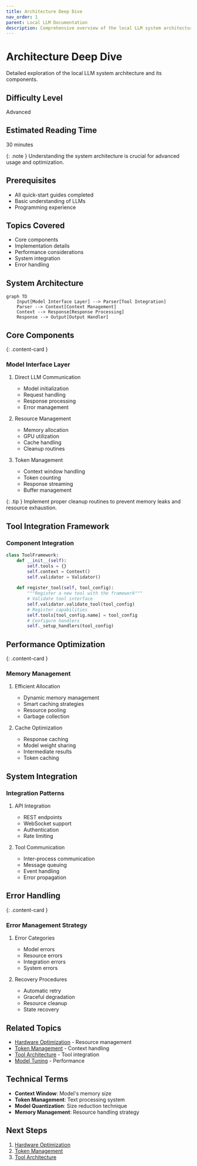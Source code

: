 ```yaml
---
title: Architecture Deep Dive
nav_order: 1
parent: Local LLM Documentation
description: Comprehensive overview of the local LLM system architecture and implementation details
---
```


# Architecture Deep Dive

Detailed exploration of the local LLM system architecture and its components.

## Difficulty Level
Advanced

## Estimated Reading Time
30 minutes

{: .note }
Understanding the system architecture is crucial for advanced usage and optimization.

## Prerequisites
- All quick-start guides completed
- Basic understanding of LLMs
- Programming experience

## Topics Covered
- Core components
- Implementation details
- Performance considerations
- System integration
- Error handling

## System Architecture

```mermaid
graph TD
    Input[Model Interface Layer] --> Parser[Tool Integration]
    Parser --> Context[Context Management]
    Context --> Response[Response Processing]
    Response --> Output[Output Handler]
```

## Core Components

{: .content-card }
### Model Interface Layer
1. Direct LLM Communication
   - Model initialization
   - Request handling
   - Response processing
   - Error management

2. Resource Management
   - Memory allocation
   - GPU utilization
   - Cache handling
   - Cleanup routines

3. Token Management
   - Context window handling
   - Token counting
   - Response streaming
   - Buffer management

{: .tip }
Implement proper cleanup routines to prevent memory leaks and resource exhaustion.

## Tool Integration Framework

### Component Integration
```python
class ToolFramework:
    def __init__(self):
        self.tools = {}
        self.context = Context()
        self.validator = Validator()
    
    def register_tool(self, tool_config):
        """Register a new tool with the framework"""
        # Validate tool interface
        self.validator.validate_tool(tool_config)
        # Register capabilities
        self.tools[tool_config.name] = tool_config
        # Configure handlers
        self._setup_handlers(tool_config)
```

## Performance Optimization

{: .content-card }
### Memory Management
1. Efficient Allocation
   - Dynamic memory management
   - Smart caching strategies
   - Resource pooling
   - Garbage collection

2. Cache Optimization
   - Response caching
   - Model weight sharing
   - Intermediate results
   - Token caching

## System Integration

### Integration Patterns
1. API Integration
   - REST endpoints
   - WebSocket support
   - Authentication
   - Rate limiting

2. Tool Communication
   - Inter-process communication
   - Message queuing
   - Event handling
   - Error propagation

## Error Handling

{: .content-card }
### Error Management Strategy
1. Error Categories
   - Model errors
   - Resource errors
   - Integration errors
   - System errors

2. Recovery Procedures
   - Automatic retry
   - Graceful degradation
   - Resource cleanup
   - State recovery

## Related Topics
- [Hardware Optimization](hardware-optimization.md) - Resource management
- [Token Management](token-management.md) - Context handling
- [Tool Architecture](tool-architecture.md) - Tool integration
- [Model Tuning](model-tuning.md) - Performance

## Technical Terms
- **Context Window**: Model's memory size
- **Token Management**: Text processing system
- **Model Quantization**: Size reduction technique
- **Memory Management**: Resource handling strategy

## Next Steps
1. [Hardware Optimization](hardware-optimization.md)
2. [Token Management](token-management.md)
3. [Tool Architecture](tool-architecture.md)